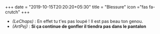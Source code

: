 +++
date = "2019-10-15T20:20:20+05:30"
title = "Blessure"
icon ="fas fa-crutch"
+++

* _(LeChaps)_ : En effet tu t'es pas loupé ! Il est pas beau ton genou.  
* _(ArtPej)_ : **Si ça continue de gonfler il tiendra pas dans le pantalon**
